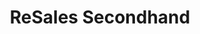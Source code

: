 ---
title: "ReSales Secondhand"
url: /berlin/resales-secondhand-prenzlauer-allee/
shop: Kleidung
---